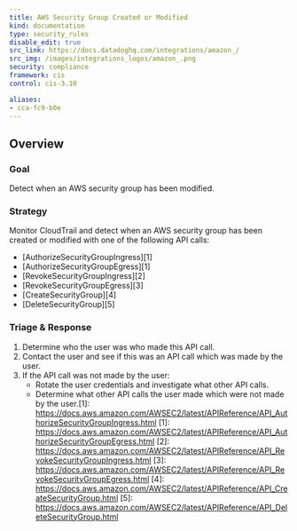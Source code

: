 ```yaml
---
title: AWS Security Group Created or Modified
kind: documentation
type: security_rules
disable_edit: true
src_link: https://docs.datadoghq.com/integrations/amazon_/
src_img: /images/integrations_logos/amazon_.png
security: compliance
framework: cis
control: cis-3.10

aliases:
- cca-fc9-b0e
---
```


## Overview

### Goal
Detect when an AWS security group has been modified.

### Strategy
Monitor CloudTrail and detect when an AWS security group has been created or modified with one of the following API calls:
* [AuthorizeSecurityGroupIngress][1] 
* [AuthorizeSecurityGroupEgress][1] 
* [RevokeSecurityGroupIngress][2] 
* [RevokeSecurityGroupEgress][3] 
* [CreateSecurityGroup][4] 
* [DeleteSecurityGroup][5]

### Triage & Response
1. Determine who the user was who made this API call.
2. Contact the user and see if this was an API call which was made by the user.
3. If the API call was not made by the user:
   * Rotate the user credentials and investigate what other API calls.
   * Determine what other API calls the user made which were not made by the user.[1]: https://docs.aws.amazon.com/AWSEC2/latest/APIReference/API_AuthorizeSecurityGroupIngress.html
[1]: https://docs.aws.amazon.com/AWSEC2/latest/APIReference/API_AuthorizeSecurityGroupEgress.html
[2]: https://docs.aws.amazon.com/AWSEC2/latest/APIReference/API_RevokeSecurityGroupIngress.html
[3]: https://docs.aws.amazon.com/AWSEC2/latest/APIReference/API_RevokeSecurityGroupEgress.html
[4]: https://docs.aws.amazon.com/AWSEC2/latest/APIReference/API_CreateSecurityGroup.html
[5]: https://docs.aws.amazon.com/AWSEC2/latest/APIReference/API_DeleteSecurityGroup.html

